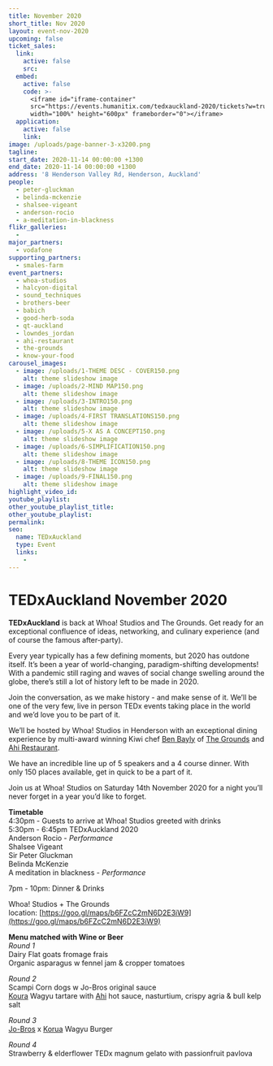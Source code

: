 ```yaml
---
title: November 2020
short_title: Nov 2020
layout: event-nov-2020
upcoming: false
ticket_sales:
  link:
    active: false
    src:
  embed:
    active: false
    code: >-
      <iframe id="iframe-container"
      src="https://events.humanitix.com/tedxauckland-2020/tickets?w=true&p=%23e62b1e"
      width="100%" height="600px" frameborder="0"></iframe>
  application:
    active: false
    link:
image: /uploads/page-banner-3-x3200.png
tagline:
start_date: 2020-11-14 00:00:00 +1300
end_date: 2020-11-14 00:00:00 +1300
address: '8 Henderson Valley Rd, Henderson, Auckland'
people:
  - peter-gluckman
  - belinda-mckenzie
  - shalsee-vigeant
  - anderson-rocio
  - a-meditation-in-blackness
flikr_galleries:
  -
major_partners:
  - vodafone
supporting_partners:
  - smales-farm
event_partners:
  - whoa-studios
  - halcyon-digital
  - sound_techniques
  - brothers-beer
  - babich
  - good-herb-soda
  - qt-auckland
  - lowndes_jordan
  - ahi-restaurant
  - the-grounds
  - know-your-food
carousel_images:
  - image: /uploads/1-THEME DESC - COVER150.png
    alt: theme slideshow image
  - image: /uploads/2-MIND MAP150.png
    alt: theme slideshow image
  - image: /uploads/3-INTRO150.png
    alt: theme slideshow image
  - image: /uploads/4-FIRST TRANSLATIONS150.png
    alt: theme slideshow image
  - image: /uploads/5-X AS A CONCEPT150.png
    alt: theme slideshow image
  - image: /uploads/6-SIMPLIFICATION150.png
    alt: theme slideshow image
  - image: /uploads/8-THEME ICON150.png
    alt: theme slideshow image
  - image: /uploads/9-FINAL150.png
    alt: theme slideshow image
highlight_video_id:
youtube_playlist:
other_youtube_playlist_title:
other_youtube_playlist:
permalink:
seo:
  name: TEDxAuckland
  type: Event
  links:
    -
---
```


# TEDxAuckland November 2020

**TEDxAuckland** is back at Whoa\! Studios and The Grounds. Get ready for an exceptional confluence of ideas, networking, and culinary experience (and of course the famous after-party).

Every year typically has a few defining moments, but 2020 has outdone itself. It’s been a year of world-changing, paradigm-shifting developments\! With a pandemic still raging and waves of social change swelling around the globe, there’s still a lot of history left to be made in 2020.

Join the conversation, as we make history - and make sense of it. We’ll be one of the very few, live in person TEDx events taking place in the world and we’d love you to be part of it.

We’ll be hosted by Whoa\! Studios in Henderson with an exceptional dining experience by multi-award winning Kiwi chef&nbsp;[Ben Bayly](https://benbayly.co.nz) of [The Grounds](https://thegrounds.co.nz) and [Ahi Restaurant](https://www.ahirestaurant.co.nz).

We have an incredible line up of 5 speakers and a 4 course dinner. With only 150 places available, get in quick to be a part of it.

Join us at Whoa\! Studios on Saturday 14th November 2020 for a night you’ll never forget in a year you’d like to forget.

**Timetable**<br>4:30pm - Guests to arrive at Whoa\! Studios greeted with drinks<br>5:30pm - 6:45pm TEDxAuckland 2020<br>Anderson Rocio -&nbsp;*Performance*<br>Shalsee Vigeant<br>Sir Peter Gluckman<br>Belinda McKenzie<br>A meditation in blackness -&nbsp;*Performance*

7pm - 10pm: Dinner & Drinks

Whoa\! Studios + The Grounds location:&nbsp;[https://goo.gl/maps/b6FZcC2mN6D2E3iW9](https://goo.gl/maps/b6FZcC2mN6D2E3iW9)

**Menu matched with Wine or Beer**<br>*Round 1*<br>Dairy Flat goats fromage frais<br>Organic asparagus w fennel jam & cropper tomatoes

*Round 2*<br>Scampi Corn dogs w Jo-Bros original sauce<br>[Koura](https://www.koruafood.com) Wagyu tartare with [Ahi](https://www.ahirestaurant.co.nz) hot sauce, nasturtium, crispy agria & bull kelp salt

*Round 3*<br>[Jo-Bros](https://www.jobrosburgers.com) x [Korua](https://www.koruafood.com) Wagyu Burger

*Round 4*<br>Strawberry & elderflower TEDx magnum gelato with passionfruit pavlova
